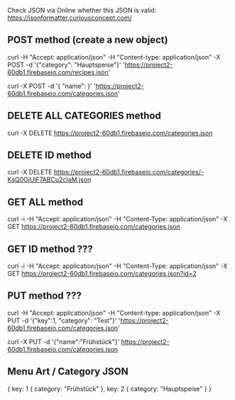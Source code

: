 Check JSON via Online whether this JSON is valid: https://jsonformatter.curiousconcept.com/

## POST method (create a new object)

curl -H "Accept: application/json" -H "Content-type: application/json" -X POST -d '{"category": "Hauptspeise"}' 'https://project2-60db1.firebaseio.com/recipes.json'

curl -X POST -d '{
  "name": 
}' 'https://project2-60db1.firebaseio.com/categories.json'

## DELETE ALL CATEGORIES method

curl -X DELETE https://project2-60db1.firebaseio.com/categories.json

## DELETE ID method

curl -X DELETE https://project2-60db1.firebaseio.com/categories/-KsQ0GjUlF7ABCu2cIaM.json

## GET ALL method

curl -i -H "Accept: application/json" -H "Content-Type: application/json" -X GET https://project2-60db1.firebaseio.com/categories.json

## GET ID method ???

curl -i -H "Accept: application/json" -H "Content-Type: application/json" -X GET https://project2-60db1.firebaseio.com/categories.json?id=2

## PUT method ???

curl -H "Accept: application/json" -H "Content-type: application/json" -X PUT -d '{"key":1, "category": "Test"}' 'https://project2-60db1.firebaseio.com/categories.json'

curl -X PUT -d '{"name":"Frühstück"}' https://project2-60db1.firebaseio.com/categories.json

## Menu Art / Category JSON

{
  key: 1 {
    category: "Frühstück"
  },
  key: 2 {
    category: "Hauptspeise"
  }
}
